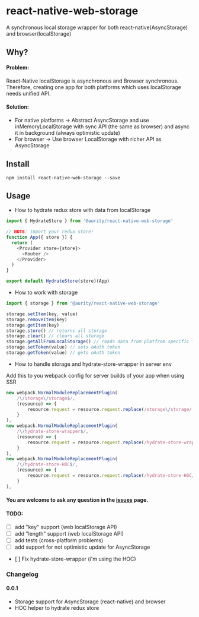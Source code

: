 # react-native-web-storage
A synchronous local storage wrapper for both react-native(AsyncStorage) and browser(localStorage)

## Why?

#### Problem:
React-Native localStorage is asynchronous and Browser synchronous. Therefore, creating one app for both platforms which uses localStorage needs unified API.

#### Solution:
- For native platforms -> Abstract AsyncStorage and use inMemoryLocalStorage with sync API (the same as browser) and async it in background (always optimistic update)
- For browser -> Use browser LocalStorage with richer API as AsyncStorage

## Install

	npm install react-native-web-storage --save

## Usage

- How to hydrate redux store with data from localStorage
```javascript
import { HydrateStore } from '@aurity/react-native-web-storage'

// NOTE: import your redux store!
function App({ store }) {
  return (
    <Provider store={store}>
      <Router />
    </Provider>
  )
}

export default HydrateStore(store)(App)
```

- How to work with storage

```javascript
import { storage } from '@aurity/react-native-web-storage'

storage.setItem(key, value)
storage.removeItem(key)
storage.getItem(key)
storage.store() // returns all storage
storage.clear() // clears all storage
storage.getAllFromLocalStorage() // reads data from platfrom specific localStorage
storage.setToken(value) // sets oAuth token
storage.getToken(value) // gets oAuth token
```

- How to handle storage and hydrate-store-wrapper in server env

Add this to you webpack config for server builds of your app when using SSR

```javascript
new webpack.NormalModuleReplacementPlugin(
	/\/storage\/storage$/,
	(resource) => {
		resource.request = resource.request.replace(/storage\/storage/, `storage/storage.mock`);
	}
),
new webpack.NormalModuleReplacementPlugin(
	/\/hydrate-store-wrapper$/,
	(resource) => {
		resource.request = resource.request.replace(/hydrate-store-wrapper/, `hydrate-store-wrapper.mock`);
	}
),
new webpack.NormalModuleReplacementPlugin(
	/\/hydrate-store-HOC$/,
	(resource) => {
		resource.request = resource.request.replace(/hydrate-store-HOC/, `hydrate-store-HOC.mock`);
	}
),
```


#### You are welcome to ask any question in the [issues](https://github.com/aurity/react-native-web-storage/issues) page.

#### TODO:
- [ ] add "key" support (web localStorage API)
- [ ] add "length" support (web localStorage API)
- [ ] add tests (cross-platform problems)
- [ ] add support for not optimistic update for AsyncStorage
- [ ] Fix hydrate-store-wrapper (i'm using the HOC)

### Changelog
#### 0.0.1
 - Storage support for AsyncStorage (react-native) and browser
 - HOC helper to hydrate redux store
